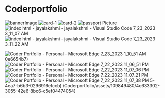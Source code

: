 # Coderportfolio
![bannerImage](https://github.com/jayalakshmi2002/Coderportfolio/assets/109849480/d2be902b-dba6-4d93-9bdd-5ea0a6801cab)
![card-1](https://github.com/jayalakshmi2002/Coderportfolio/assets/109849480/24d45a52-d100-4993-8d58-5e46b057af8c)
![card-2](https://github.com/jayalakshmi2002/Coderportfolio/assets/109849480/de6d97d5-2aa0-476b-9c29-94175df04e62)
![passport Picture](https://github.com/jayalakshmi2002/Coderportfolio/assets/109849480/d38f3f94-cf1a-498b-9a42-52c0df44f4bd)
![index html - jayalakshmi - jayalakshmi - Visual Studio Code 7_23_2023 3_11_07 AM](https://github.com/jayalakshmi2002/Coderportfolio/assets/109849480/a90a8dbf-ee6c-41f5-949d-92976eddb93d)
![index html - jayalakshmi - jayalakshmi - Visual Studio Code 7_23_2023 3_11_22 AM](https://github.com/jayalakshmi2002/Coderportfolio/assets/109849480/60b32200-03c6-4813-b811-538a9f937907)

![Coder Portfolio - Personal - Microsoft​ Edge 7_23_2023 1_10_51 AM](https://github.com/jayalakshmi2002/Coderportfolio/assets/109849480/efd12d7d-37d0-4967-8542-a554cee5d3e1)
0e6654b7)
![Coder Portfolio - Personal - Microsoft​ Edge 7_22_2023 11_06_51 PM](https://github.com/jayalakshmi2002/Coderportfolio/assets/109849480/257f4296-9eb2-4863-9764-087f0291171f)
![Coder Portfolio - Personal - Microsoft​ Edge 7_22_2023 11_07_06 PM](https://github.com/jayalakshmi2002/Coderportfolio/assets/109849480/0ac33395-04eb-4ddc-a316-450b88b7e140)
![Coder Portfolio - Personal - Microsoft​ Edge 7_22_2023 11_07_21 PM](https://github.com/jayalakshmi2002/Coderportfolio/assets/109849480/5c42bb3a-bf3d-4a0a-a6fa-494c571230c2)
![Coder Portfolio - Personal - Microsoft​ Edge 7_22_2023 11_07_38 PM](https://github.com/jayalakshmi2002/Coderportfolio/assets/109849480/448abc34-4df1-477e-8769-e1f952536388)
5-4ea7-b6b3-0296916efccb)
/Coderportfolio/assets/109849480/4c633302-3055-42e6-8bc6-c5ef04474054)

